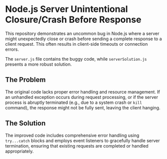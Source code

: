 # Node.js Server Unintentional Closure/Crash Before Response

This repository demonstrates an uncommon bug in Node.js where a server might unexpectedly close or crash before sending a complete response to a client request. This often results in client-side timeouts or connection errors.

The `server.js` file contains the buggy code, while `serverSolution.js` presents a more robust solution.

## The Problem

The original code lacks proper error handling and resource management. If an unhandled exception occurs during request processing, or if the server process is abruptly terminated (e.g., due to a system crash or `kill` command), the response might not be fully sent, leaving the client hanging.

## The Solution

The improved code includes comprehensive error handling using `try...catch` blocks and employs event listeners to gracefully handle server termination, ensuring that existing requests are completed or handled appropriately.